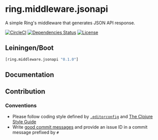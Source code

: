 ring.middleware.jsonapi
====

A simple Ring's middleware that generates JSON API response.

[![CircleCI](https://circleci.com/gh/druids/ring.middleware.jsonapi.svg?style=svg)](https://circleci.com/gh/druids/ring.middleware.jsonapi)
[![Dependencies Status](https://jarkeeper.com/druids/ring.middleware.jsonapi/status.png)](https://jarkeeper.com/druids/ring.middleware.jsonapi)
[![License](https://img.shields.io/badge/MIT-Clause-blue.svg)](https://opensource.org/licenses/MIT)


Leiningen/Boot
--------------

```clojure
[ring.middleware.jsonapi "0.1.0"]
```


Documentation
-------------


Contribution
------------

### Conventions

* Please follow coding style defined by [`.editorconfig`](http://editorconfig.org)
 and [The Clojure Style Guide](https://github.com/bbatsov/clojure-style-guide)
* Write [good commit messages](https://chris.beams.io/posts/git-commit/)
 and provide an issue ID in a commit message prefixed by `#`
